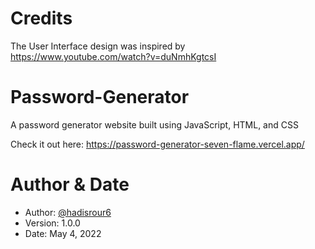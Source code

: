 # Credits 
The User Interface design was inspired by https://www.youtube.com/watch?v=duNmhKgtcsI 

# Password-Generator
A password generator website built using JavaScript, HTML, and CSS

Check it out here: https://password-generator-seven-flame.vercel.app/

# Author & Date 
- Author: [@hadisrour6](https://www.github.com/hadisrour6)
- Version: 1.0.0 
- Date: May 4, 2022 




